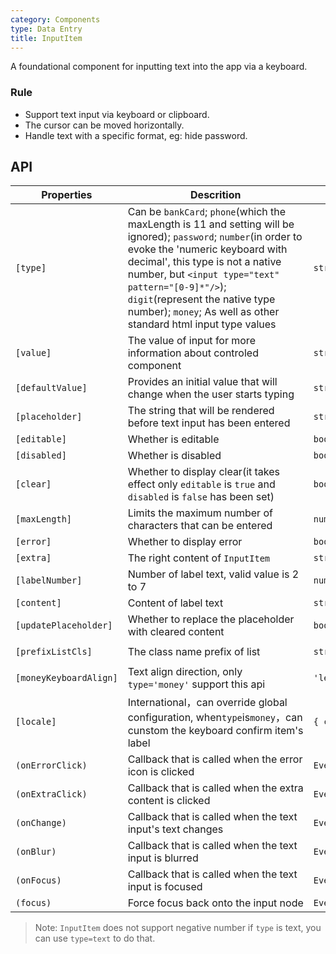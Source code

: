 ```yaml
---
category: Components
type: Data Entry
title: InputItem
---
```


A foundational component for inputting text into the app via a keyboard.

### Rule
- Support text input via keyboard or clipboard.
- The cursor can be moved horizontally.
- Handle text with a specific format, eg: hide password.


## API

Properties | Descrition | Type | Default
-----------|------------|------|--------
| `[type]` | Can be `bankCard`; `phone`(which the maxLength is 11 and setting will be ignored); `password`; `number`(in order to evoke the 'numeric keyboard with decimal', this type is not a native number, but `<input type="text" pattern="[0-9]*"/>`); `digit`(represent the native type number); `money`; As well as other standard html input type values | `string` | `'text'` |
| `[value]` | The value of input for more information about controled component | `string` | - |
| `[defaultValue]` | Provides an initial value that will change when the user starts typing | `string` | - |
| `[placeholder]` | The string that will be rendered before text input has been entered | `string` | - |
| `[editable]` | Whether is editable | `boolean` | `true` |
| `[disabled]` | Whether is disabled | `boolean` | `false` |
| `[clear]` | Whether to display clear(it takes effect only `editable` is `true` and `disabled` is `false` has been set) | `boolean` | `false` |
| `[maxLength]` | Limits the maximum number of characters that can be entered | `number` | - |
| `[error]` | Whether to display error | `boolean` | `false` |
| `[extra]` | The right content of `InputItem` | `string \| TemplateRef` | - |
| `[labelNumber]` | Number of label text, valid value is 2 to 7 | `number` | `5` |
| `[content]` | Content of label text | `string \| TemplateRef` | - |
| `[updatePlaceholder]` | Whether to replace the placeholder with cleared content | `boolean` | `false` |
| `[prefixListCls]` | The class name prefix of list | `string` | `'am-list'` |
| `[moneyKeyboardAlign]` | Text align direction, only `type='money'` support this api | `'left' \| 'right'` | `'right'` |
| `[locale]` | International，can override global configuration,  when`type`is`money`，can cunstom the keyboard confirm item's label | `{ confirmLabel }` | - |
| `(onErrorClick)` | Callback that is called when the error icon is clicked | `EventEmitter<object>` | - |
| `(onExtraClick)` | Callback that is called when the extra content is clicked | `EventEmitter<object>` | - |
| `(onChange)` | Callback that is called when the text input's text changes | `EventEmitter<string>` | - |
| `(onBlur)` | Callback that is called when the text input is blurred | `EventEmitter<string>` | - |
| `(onFocus)` | Callback that is called when the text input is focused | `EventEmitter<string>` | - |
| `(focus)` | Force focus back onto the input node | `EventEmitter<void>` | - |

> Note: `InputItem` does not support negative number if `type` is text, you can use `type=text` to do that.
